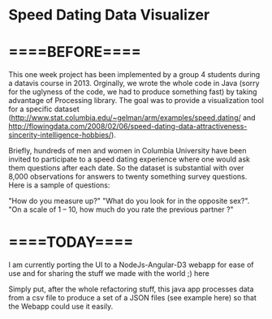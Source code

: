 Speed Dating Data Visualizer
============

====BEFORE====
=

This one week project has been implemented by a group 4 students during a datavis course in 2013. 
Orginally, we wrote the whole code in Java (sorry for the uglyness of the code, we had to produce something fast) by taking advantage of Processing library. The goal was to provide a visualization tool for a specific dataset (http://www.stat.columbia.edu/~gelman/arm/examples/speed.dating/ and http://flowingdata.com/2008/02/06/speed-dating-data-attractiveness-sincerity-intelligence-hobbies/).

Briefly, hundreds of men and women in Columbia University have been invited to participate to a speed dating experience where one would ask them questions after each date. So the dataset is substantial with over 8,000 observations for answers to twenty something survey questions. Here is a sample of questions:

"How do you measure up?"
"What do you look for in the opposite sex?".
"On a scale of 1 – 10, how much do you rate the previous partner ?"

====TODAY====
=
I am currently porting the UI to a NodeJs-Angular-D3 webapp for ease of use and for sharing the stuff we made with the world ;) here

Simply put, after the whole refactoring stuff, this java app processes data from a csv file to produce a set of a JSON files (see example here) so that the Webapp could use it easily.
